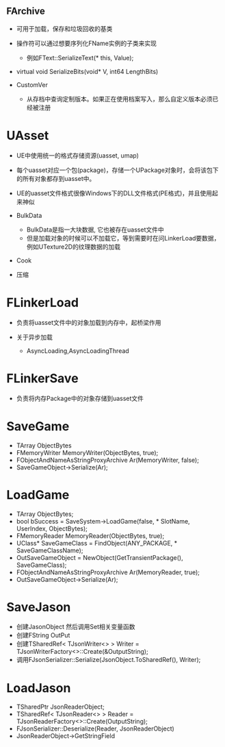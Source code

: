 ## FArchive
- 可用于加载，保存和垃圾回收的基类
- 操作符可以通过想要序列化FName实例的子类来实现
  - 例如FText::SerializeText(* this, Value);

- virtual void SerializeBits(void* V, int64 LengthBits)
- CustomVer
  - 从存档中查询定制版本。如果正在使用档案写入，那么自定义版本必须已经被注册

# UAsset
- UE中使用统一的格式存储资源(uasset, umap)
- 每个uasset对应一个包(package)，存储一个UPackage对象时，会将该包下的所有对象都存到uasset中。
- UE的uasset文件格式很像Windows下的DLL文件格式(PE格式)，并且使用起来神似

- BulkData
  - BulkData是指一大块数据, 它也被存在uasset文件中
  - 但是加载对象的时候可以不加载它，等到需要时在问LinkerLoad要数据，例如UTexture2D的纹理数据的加载
- Cook
- 压缩

# FLinkerLoad
- 负责将uasset文件中的对象加载到内存中，起桥梁作用

- 关于异步加载
  - AsyncLoading,AsyncLoadingThread

# FLinkerSave
- 负责将内存Package中的对象存储到uasset文件


# SaveGame
- TArray<uint8> ObjectBytes
- FMemoryWriter MemoryWriter(ObjectBytes, true);
- FObjectAndNameAsStringProxyArchive Ar(MemoryWriter, false);
- SaveGameObject->Serialize(Ar);
# LoadGame
- TArray<uint8> ObjectBytes;
- bool bSuccess = SaveSystem->LoadGame(false, * SlotName, UserIndex, ObjectBytes);
- FMemoryReader MemoryReader(ObjectBytes, true);
- UClass* SaveGameClass = FindObject<UClass>(ANY_PACKAGE, * SaveGameClassName);
- OutSaveGameObject = NewObject<USaveGame>(GetTransientPackage(), SaveGameClass);
- FObjectAndNameAsStringProxyArchive Ar(MemoryReader, true);
- OutSaveGameObject->Serialize(Ar);

# SaveJason
- 创建JasonObject 然后调用Set相关变量函数
- 创建FString OutPut
- 创建TSharedRef< TJsonWriter<> > Writer = TJsonWriterFactory<>::Create(&OutputString);
- 调用FJsonSerializer::Serialize(JsonObject.ToSharedRef(), Writer);
# LoadJason
- TSharedPtr<FJsonObject> JsonReaderObject;
- TSharedRef< TJsonReader<> > Reader = TJsonReaderFactory<>::Create(OutputString);
- FJsonSerializer::Deserialize(Reader, JsonReaderObject)
-  JsonReaderObject->GetStringField
